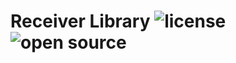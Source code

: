 # Receiver Library ![license](https://img.shields.io/badge/license-MIT-green) ![open source](https://badgen.net/badge/open/source/blue?icon=github)
